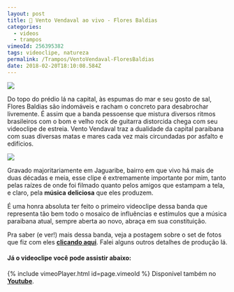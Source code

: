 ```yaml
---
layout: post
title: 🍃 Vento Vendaval ao vivo - Flores Baldias
categories:
  - videos
  - trampos
vimeoId: 256395382
tags: videoclipe, natureza
permalink: /Trampos/VentoVendaval-FloresBaldias
date: 2018-02-20T18:10:08.584Z
---
```

![](/images/uploads/1_2sdi1av6rwqwcax4qriliw.png)

Do topo do prédio lá na capital, às espumas do mar e seu gosto de sal, Flores Baldias são indomáveis e racham o concreto para desabrochar livremente. É assim que a banda pessoense que mistura diversos ritmos brasileiros com o bom e velho rock de guitarra distorcida chega com seu videoclipe de estreia. Vento Vendaval traz a dualidade da capital paraibana com suas diversas matas e mares cada vez mais circundadas por asfalto e edifícios.

![](/images/uploads/1_4g9pprue7pf49fa-atchrq.png)

Gravado majoritariamente em Jaguaribe, bairro em que vivo há mais de duas décadas e meia, esse clipe é extremamente importante por mim, tanto pelas raízes de onde foi filmado quanto pelos amigos que estampam a tela, e claro, pela **música** **deliciosa** que eles produzem.

É uma honra absoluta ter feito o primeiro videoclipe dessa banda que representa tão bem todo o mosaico de influências e estímulos que a música paraibana atual, sempre aberta ao novo, abraça em sua constituição.

Pra saber (e ver!) mais dessa banda, veja a postagem sobre o set de fotos que fiz com eles **[clicando aqui](/fotos/trampos/2018/02/19/flores-baldias-no-meio-do-mato.html)**. Falei alguns outros detalhes de produção lá.

#### Já o videoclipe você pode assistir abaixo:
{% include vimeoPlayer.html id=page.vimeoId %}
Disponível também no **[Youtube](https://www.youtube.com/watch?v=sv-TwTw1WnE)**.